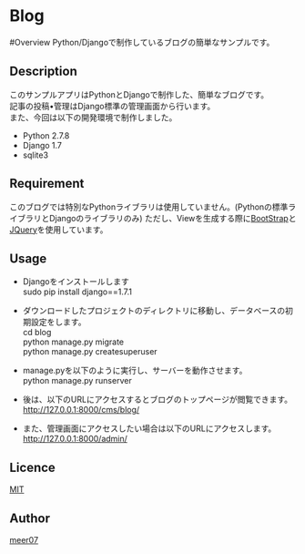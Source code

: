 # Blog

#Overview
Python/Djangoで制作しているブログの簡単なサンプルです。  

## Description

このサンプルアプリはPythonとDjangoで制作した、簡単なブログです。  
記事の投稿•管理はDjango標準の管理画面から行います。  
また、今回は以下の開発環境で制作しました。
- Python 2.7.8
- Django 1.7
- sqlite3

## Requirement

このブログでは特別なPythonライブラリは使用していません。(Pythonの標準ライブラリとDjangoのライブラリのみ)
ただし、Viewを生成する際に[BootStrap](http://getbootstrap.com)と[JQuery](http://jquery.com)を使用しています。

## Usage

- Djangoをインストールします  
sudo pip install django==1.7.1

- ダウンロードしたプロジェクトのディレクトリに移動し、データベースの初期設定をします。  
cd blog  
python manage.py migrate  
python manage.py createsuperuser  

- manage.pyを以下のように実行し、サーバーを動作させます。  
python manage.py runserver  

- 後は、以下のURLにアクセスするとブログのトップページが閲覧できます。  
http://127.0.0.1:8000/cms/blog/  

- また、管理画面にアクセスしたい場合は以下のURLにアクセスします。  
http://127.0.0.1:8000/admin/

## Licence

[MIT](https://github.com/tcnksm/tool/blob/master/LICENCE)

## Author

[meer07](https://github.com/meer07)
